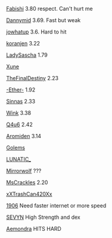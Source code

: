 [Fabishi](https://www.torn.com/profiles.php?XID=2191937#/) 3.80 respect. Can't hurt me

[Dannymid](https://www.torn.com/profiles.php?XID=2191574#/) 3.69. Fast but weak

[jowhatup](https://www.torn.com/profiles.php?XID=2202766#/) 3.6. Hard to hit

[koranjen](https://www.torn.com/profiles.php?XID=2202521#/) 3.22

[LadySascha](https://www.torn.com/profiles.php?XID=2223290#/) 1.79

[Xune](https://www.torn.com/profiles.php?XID=2203119#/)

[TheFinalDestiny](https://www.torn.com/profiles.php?XID=2220382#/) 2.23

[-Ether-](https://www.torn.com/profiles.php?XID=2196999#/) 1.92

[Sinnas](https://www.torn.com/profiles.php?XID=2194446#/) 2.33

[Wink](https://www.torn.com/profiles.php?XID=2196406#/) 3.38

[Q4u6](https://www.torn.com/profiles.php?XID=2190803#/) 2.42

[Aromiden](https://www.torn.com/profiles.php?XID=2188688#/) 3.14

[Golems](https://www.torn.com/profiles.php?XID=2186065#/)

[LUNATIC_](https://www.torn.com/profiles.php?XID=2188733#/)

[Mirrorwolf](https://www.torn.com/profiles.php?XID=2188053#/) ???

[MsCrackles](https://www.torn.com/profiles.php?XID=2183483#/) 2.20

[xXTrashCan420Xx](https://www.torn.com/profiles.php?XID=2185967#/)


[1906](https://www.torn.com/profiles.php?XID=2190663#/) Need faster internet or more speed

[SEVYN](https://www.torn.com/profiles.php?XID=2198866#/) High Strength and dex

[Aemondra](https://www.torn.com/profiles.php?XID=2195833#/) HITS HARD


